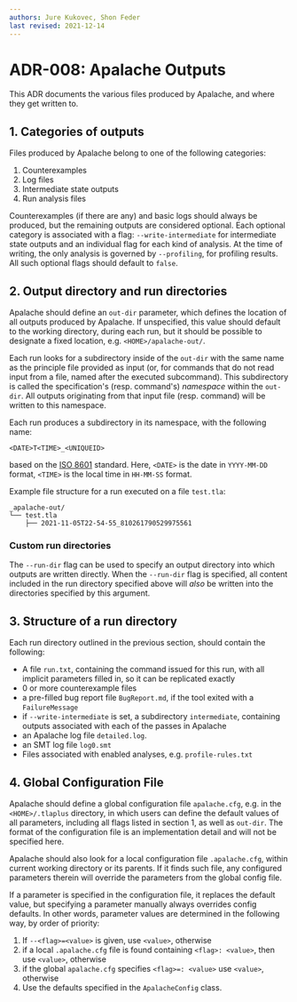 ```yaml
---
authors: Jure Kukovec, Shon Feder
last revised: 2021-12-14
---
```


# ADR-008: Apalache Outputs

This ADR documents the various files produced by Apalache, and where they get written to.

## 1. Categories of outputs
Files produced by Apalache belong to one of the following categories:

  1. Counterexamples 
  2. Log files
  3. Intermediate state outputs
  4. Run analysis files

Counterexamples (if there are any) and basic logs should always be produced, but the remaining outputs are considered optional. 
Each optional category is associated with a flag: `--write-intermediate` for intermediate state outputs and an individual flag for each kind of analysis. At the time of writing, the only analysis is governed by `--profiling`, for profiling results. 
All such optional flags should default to `false`.

## 2. Output directory and run directories
Apalache should define an `out-dir` parameter, which defines the location of all outputs produced by Apalache. If unspecified, this value should default to the working directory, during each run, but it should be possible to designate a fixed location, e.g. `<HOME>/apalache-out/`.

Each run looks for a subdirectory inside of the `out-dir` with the same name as
the principle file provided as input (or, for commands that do not read input
from a file, named after the executed subcommand). This subdirectory is called
the specification's (resp. command's) *namespace* within the `out-dir`.  All
outputs originating from that input file (resp. command) will be written to this
namespace.

Each run produces a subdirectory in its namespace, with the following name:

```
<DATE>T<TIME>_<UNIQUEID>
```

based on the [ISO 8601](https://en.wikipedia.org/wiki/ISO_8601) standard.
Here, `<DATE>` is the date in `YYYY-MM-DD` format, `<TIME>` is the local time in `HH-MM-SS` format.

Example file structure for a run executed on a file `test.tla`:

```
_apalache-out/
└── test.tla
    ├── 2021-11-05T22-54-55_810261790529975561
```

### Custom run directories

The `--run-dir` flag can be used to specify an output directory into which
outputs are written directly. When the `--run-dir` flag is specified, all
content included in the run directory specified above will *also* be written
into the directories specified by this argument.

## 3. Structure of a run directory

Each run directory outlined in the previous section, should contain the
following:
  
- A file `run.txt`, containing the command issued for this run, with all implicit parameters filled in, so it can be replicated exactly
- 0 or more counterexample files
- a pre-filled bug report file `BugReport.md`, if the tool exited with a `FailureMessage`
- if `--write-intermediate` is set, a subdirectory `intermediate`, containing outputs associated with each of the passes in Apalache
- an Apalache log file `detailed.log`.
- an SMT log file `log0.smt`
- Files associated with enabled analyses, e.g. `profile-rules.txt`

## 4. Global Configuration File

Apalache should define a global configuration file `apalache.cfg`, e.g. in the `<HOME>/.tlaplus` directory, in which users can define the default values of all parameters, including all flags listed in section 1, as well as `out-dir`. The format of the configuration file is an implementation detail and will not be specified here.

Apalache should also look for a local configuration file `.apalache.cfg`, within
current working directory or its parents. If it finds such file, any configured
parameters therein will override the parameters from the global config file.

If a parameter is specified in the configuration file, it replaces the default value, but specifying a parameter manually always overrides config defaults.
In other words, parameter values are determined in the following way, by order of priority:

1. If `--<flag>=<value>` is given, use `<value>`, otherwise
2. if a local `.apalache.cfg` file is found containing `<flag>: <value>`, then
    use `<value>`, otherwise
3. if the global `apalache.cfg` specifies `<flag>=: <value>` use `<value>`,
    otherwise
4. Use the defaults specified in the `ApalacheConfig` class.
